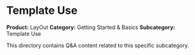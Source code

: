 # Template Use

**Product:** LayOut
**Category:** Getting Started & Basics
**Subcategory:** Template Use

This directory contains Q&A content related to this specific subcategory.

